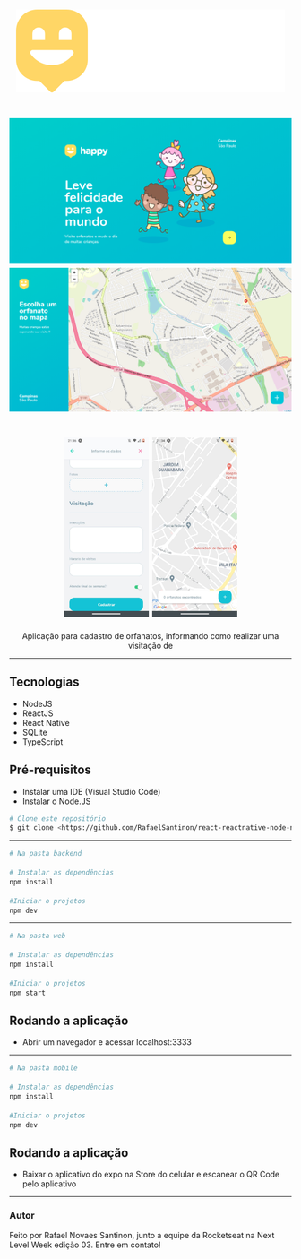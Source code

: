 <h1 align="center">
  <img alt="Happy" title="Happy" src="./web/src/images/logo.svg" />
</h1>

<h1 align="center">
  <img alt="Happy" title="Happy" src="./images/happyweb.png" />
  <img alt="Happy" title="Happy" src="./images/map-happy.png" />
</h1>

<h1 align="center">
  <img style="width:30%" alt="Happy" title="Happy" src="./images/happy-form.jpeg" />
  <img style="width:30%" alt="Happy" title="Happy" src="./images/happy-mobile.jpeg" />
</h1>

<p align="center">Aplicação para cadastro de orfanatos, informando como realizar uma visitação de</p>

---
## Tecnologias

- NodeJS
- ReactJS
- React Native
- SQLite
- TypeScript

## Pré-requisitos

- Instalar uma IDE (Visual Studio Code)
- Instalar o Node.JS

```bash
# Clone este repositório
$ git clone <https://github.com/RafaelSantinon/react-reactnative-node-nlw03>
```
---
```bash
# Na pasta backend

# Instalar as dependências
npm install

#Iniciar o projetos
npm dev
```
---
```bash
# Na pasta web

# Instalar as dependências
npm install

#Iniciar o projetos
npm start
```
## Rodando a aplicação

- Abrir um navegador e acessar localhost:3333
---
```bash
# Na pasta mobile

# Instalar as dependências
npm install

#Iniciar o projetos
npm dev
```
## Rodando a aplicação

- Baixar o aplicativo do expo na Store do celular e escanear o QR Code pelo aplicativo
---
### Autor

Feito por Rafael Novaes Santinon, junto a equipe da Rocketseat na Next Level Week edição 03. Entre em contato!